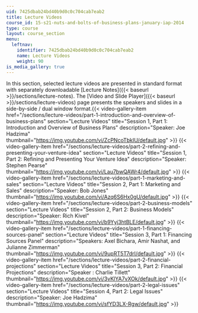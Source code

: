 ```yaml
---
uid: 7425dbab24bd40b9d0c0c704cab7eab2
title: Lecture Videos
course_id: 15-s21-nuts-and-bolts-of-business-plans-january-iap-2014
type: course
layout: course_section
menu:
  leftnav:
    identifier: 7425dbab24bd40b9d0c0c704cab7eab2
    name: Lecture Videos
    weight: 90
is_media_gallery: true
---
```


In this section, selected lecture videos are presented in standard format with separately downloadable [Lecture Notes]({{< baseurl >}}/sections/lecture-notes). The [Video and Slide Player]({{< baseurl >}}/sections/lecture-videos) page presents the speakers and slides in a side-by-side / dual window format.{{< video-gallery-item href="/sections/lecture-videos/part-1-introduction-and-overview-of-business-plans" section="Lecture Videos" title="Session 1, Part 1: Introduction and Overview of Business Plans" description="Speaker: Joe Hadzima" thumbnail="https://img.youtube.com/vi/ZcPNcoTbkIU/default.jpg" >}} {{< video-gallery-item href="/sections/lecture-videos/part-2-refining-and-presenting-your-venture-idea" section="Lecture Videos" title="Session 1, Part 2: Refining and Presenting Your Venture Idea" description="Speaker: Stephen Pearse" thumbnail="https://img.youtube.com/vi/Lau7bwQAWr4/default.jpg" >}} {{< video-gallery-item href="/sections/lecture-videos/part-1-marketing-and-sales" section="Lecture Videos" title="Session 2, Part 1: Marketing and Sales" description="Speaker: Bob Jones" thumbnail="https://img.youtube.com/vi/Azq6S6Hx0gU/default.jpg" >}} {{< video-gallery-item href="/sections/lecture-videos/part-2-business-models" section="Lecture Videos" title="Session 2, Part 2: Business Models" description="Speaker: Rich Kivel" thumbnail="https://img.youtube.com/vi/b9Yyj3htBLE/default.jpg" >}} {{< video-gallery-item href="/sections/lecture-videos/part-1-financing-sources-panel" section="Lecture Videos" title="Session 3, Part 1: Financing Sources Panel" description="Speakers: Axel Bichara, Amir Nashat, and Julianne Zimmerman" thumbnail="https://img.youtube.com/vi/9upRT5T7drI/default.jpg" >}} {{< video-gallery-item href="/sections/lecture-videos/part-2-financial-projections" section="Lecture Videos" title="Session 3, Part 2: Financial Projections" description="Speaker : Charlie Tillett" thumbnail="https://img.youtube.com/vi/3vKlYA7vXOk/default.jpg" >}} {{< video-gallery-item href="/sections/lecture-videos/part-2-legal-issues" section="Lecture Videos" title="Session 4, Part 2: Legal Issues" description="Speaker: Joe Hadzima" thumbnail="https://img.youtube.com/vi/sfYD3LX-Rgw/default.jpg" >}}